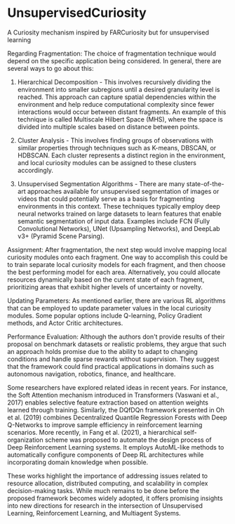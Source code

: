 # UnsupervisedCuriosity
A Curiosity mechanism inspired by FARCuriosity but for unsupervised learning

Regarding Fragmentation: The choice of fragmentation technique would depend on the specific application being considered. In general, there are several ways to go about this:

1. Hierarchical Decomposition - This involves recursively dividing the environment into smaller subregions until a desired granularity level is reached. This approach can capture spatial dependencies within the environment and help reduce computational complexity since fewer interactions would occur between distant fragments. An example of this technique is called Multiscale Hilbert Space (MHS), where the space is divided into multiple scales based on distance between points.

2. Cluster Analysis - This involves finding groups of observations with similar properties through techniques such as K-means, DBSCAN, or HDBSCAN. Each cluster represents a distinct region in the environment, and local curiosity modules can be assigned to these clusters accordingly.

3. Unsupervised Segmentation Algorithms - There are many state-of-the-art approaches available for unsupervised segmentation of images or videos that could potentially serve as a basis for fragmenting environments in this context. These techniques typically employ deep neural networks trained on large datasets to learn features that enable semantic segmentation of input data. Examples include FCN (Fully Convolutional Networks), UNet (Upsampling Networks), and DeepLab v3+ (Pyramid Scene Parsing).

Assignment: After fragmentation, the next step would involve mapping local curiosity modules onto each fragment. One way to accomplish this could be to train separate local curiosity models for each fragment, and then choose the best performing model for each area. Alternatively, you could allocate resources dynamically based on the current state of each fragment, prioritizing areas that exhibit higher levels of uncertainty or novelty.

Updating Parameters: As mentioned earlier, there are various RL algorithms that can be employed to update parameter values in the local curiosity modules. Some popular options include Q-learning, Policy Gradient methods, and Actor Critic architectures.

Performance Evaluation: Although the authors don't provide results of their proposal on benchmark datasets or realistic problems, they argue that such an approach holds promise due to the ability to adapt to changing conditions and handle sparse rewards without supervision. They suggest that the framework could find practical applications in domains such as autonomous navigation, robotics, finance, and healthcare.

Some researchers have explored related ideas in recent years. For instance, the Soft Attention mechanism introduced in Transformers (Vaswani et al., 2017) enables selective feature extraction based on attention weights learned through training. Similarly, the DQfDQn framework presented in Oh et al. (2019) combines Decentralized Quantile Regression Forests with Deep Q-Networks to improve sample efficiency in reinforcement learning scenarios. More recently, in Fang et al. (2021), a hierarchical self-organization scheme was proposed to automate the design process of Deep Reinforcement Learning systems. It employs AutoML-like methods to automatically configure components of Deep RL architectures while incorporating domain knowledge when possible.

These works highlight the importance of addressing issues related to resource allocation, distributed computing, and scalability in complex decision-making tasks. While much remains to be done before the proposed framework becomes widely adopted, it offers promising insights into new directions for research in the intersection of Unsupervised Learning, Reinforcement Learning, and Multiagent Systems.
